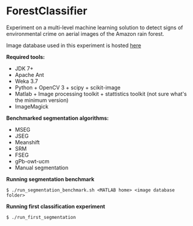 ForestClassifier
================

Experiment on a multi-level machine learning solution to detect signs of environmental crime on aerial images of the Amazon rain forest.

Image database used in this experiment is hosted <a href="https://github.com/luizcavalcanti/geoma-database">here</a>

<b>Required tools:</b>
* JDK 7+
* Apache Ant
* Weka 3.7
* Python + OpenCV 3 + scipy + scikit-image
* Matlab + Image processing toolkit + stattistics toolkit (not sure what's the minimum version)
* ImageMagick

<b>Benchmarked segmentation algorithms:</b>
* MSEG
* JSEG
* Meanshift
* SRM
* FSEG
* gPb-owt-ucm
* Manual segmentation

<b>Running segmentation benchmark</b>

    $ ./run_segmentation_benchmark.sh <MATLAB home> <image database folder>

<b>Running first classification experiment</b>

    $ ./run_first_segmentation
